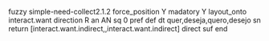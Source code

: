 fuzzy simple-need-collect2.1.2
   force_position Y
   madatory Y
   layout_onto interact.want
   direction R
   an AN
   sq 0
   pref 
   def 
    dt quer,deseja,quero,desejo
    sn 
    return [interact.want.indirect,,interact.want.indirect]
    direct 
   suf 
end
